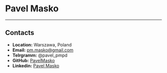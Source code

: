 # Pavel Masko

--------------
## Contacts
- **Location:** Warszawa, Poland
- **Email:** pm.masko@gmail.com
- **Telrgramm:** @pavel_pmpd
- **GitHub:**  [PavelMasko](https://github.com/PavelMasko)
- **Linkedin:** [Pavel Masko](https://www.linkedin.com/in/pavel-masko-417193229/)



